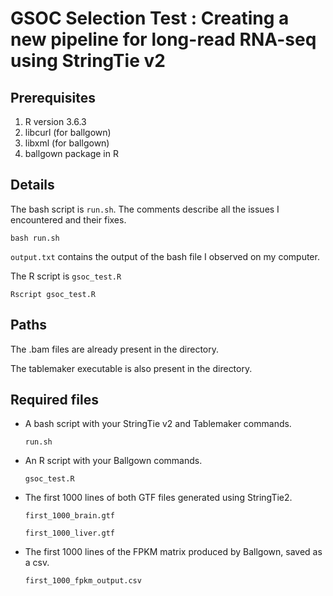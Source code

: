 # GSOC Selection Test : Creating a new pipeline for long-read RNA-seq using StringTie v2

## Prerequisites
1. R version 3.6.3
2. libcurl (for ballgown)
3. libxml (for ballgown)
4. ballgown package in R

## Details

The bash script is `run.sh`.
The comments describe all the issues I encountered and their fixes.


`bash run.sh`

`output.txt` contains the output of the bash file I observed on my computer.

The R script is `gsoc_test.R`

`Rscript gsoc_test.R`

## Paths 

The .bam files are already present in the directory.

The tablemaker executable is also present in the directory.

## Required files

* A bash script with your StringTie v2 and Tablemaker commands.

   `run.sh`
* An R script with your Ballgown commands.

   `gsoc_test.R`
* The first 1000 lines of both GTF files generated using StringTie2.

   `first_1000_brain.gtf`

   `first_1000_liver.gtf`
* The first 1000 lines of the FPKM matrix produced by Ballgown, saved as a csv.
   
   `first_1000_fpkm_output.csv`


